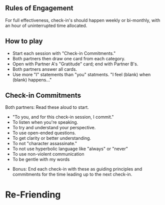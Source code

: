 ## Rules of Engagement

For full effectiveness, check-in's should happen weekly or bi-monthly, with an hour of uninterrupted time allocated.

## How to play

- Start each session with "Check-in Commitments."
- Both partners then draw one card from each category.
- Open with Partner A's "Gratitude" card; end with Partner B's.
- Both partners answer all cards.
- Use more "I" statements than "you" statments. "I feel (blank) when (blank) happens..."

## Check-in Commitments

Both partners: Read these aloud to start.

- "To you, and for this check-in session, I commit."
- To listen when you're speaking.
- To try and understand your perspective.
- To use open-ended questions.
- To get clarity or better understanding.
- To not "character assassinate."
- To not use hyperbolic language like "always" or "never"
- To use non-violent communication
- To be gentle with my words

* Bonus: End each check-in with these as guiding principles and commitments for the time leading up to the next check-in.

# Re-Friending

<!-- - What did you do this month that you're most proud of? and why?
- What did I do that you're most proud of? and why?

- Share 3 highlights of your week and how they made you feel.
- High five or hug your partner

- Share 3 lowlights of your week and how they made you feel.

  - Partner B: Repeat what you heard your partner say back to them in your own words. Do your best to express empathy and understanding.

- What music, song, book, movie, show are you loving right now and what about it do you love?

- Spend 3 minutes allowing your partner to share about their life.
- Provide silence / space and actively listen

  - Tips: They can start on whatever comes to mind, and will continue speaking for 3 minutes. After, spend 3 minutes asking open-ended questions about what they just shared.

- What's exciting you about work lately?
- What are you avoiding at work?

  - Partner B: Ask at leas one open-ended qeustion about each response.

- What are the main stressors in your life currently?
- Is there any way I can alleviate that stress for you; if only a small amount?

- How can you tell whem I am feeling stressed out?

- What do you think is my superpower?

- If money was no object, what would your ideal day and week look like?
- What would you do every day?

- Are you happy with your morning and evening routines?

- As a kid, What did you dream of being when you grew up?

- What goals do you have for yourself for the next 6 months?
- Are there any goals you with i would pursue?

- Pick a news headline from the week and share your thoughts / opinions giving each other 2 - 3 minutes of uniterrupted space to share.

  - Partner B: Ask at leas one open-ended qeustion about each response.

- What's something I do to cheer you up when you're upset?
- How do you describe me and our relationship to people?

- What quirk that is unique to me do you find cute, endearing or charming?

- Share something that you've been struggling with.
- Give your partner 2 - 3 minutes to present ideas and possible solutions.

# Gratitude

- Share 3 (or more) non-physical qualities about your partner you admire.

- Since we've been dating / together, I've noticed how much you've grown in (blank).

  - Examples: managing your reactions, being more present, as a parent, your role as a manager at work, in opening up about your emotions, being more vocal during sex, etc.

- Share 3 (or more) physical qualities about your partner that turn you on.

- Pick a recurring issue that you've been working on as partners.
- Spend time acknowledging the shift and progress being made.

- Whithout your support on (blank), I wouldn't have (blank) been able to.

  - Repeat (or say in your own words): "it really meant a lot to me that you did this. Thank you."

- I admire that / how you (blank).

- Take 3 minutes to jot down 5 things your partner did this week that you appreciated or admired. Surprise them at some point this week by sending it as a text at random.

  - Coaching: Think both big and small! Positive reinforcemtnet leads to more of what you like! For success, add a reminder to your calendar. Include the items from your list for ease!

- Set the timer for 90 seconds and rapid fire share all the things you love about me.

- It meant / means so much to me when you (blank).

- Tell your partner at least one action they did that made you feel appreciated.

- Tell your partner 3 things they did this week that made you feel loved.

- I feel special when you (blank).

- Is there anything you want to be acknowledged for?
- Counter-share your own.

  - Example: Partner A: "I'd like to be acknowledged for the ways I do x, y, z." Partner B: I acknowledge you, Partner A, for (in your own words, acknowledge your partner.)

- Daily hunt for the good!
- At the end of each day, before bed, share at least one thing you appreciated or admired from that day. Start now with your first share.

  - Coaching: Think both big and small! Positive reinforcemtnet leads to more of what you like! For success, add a reminder to your calendar. Include the items from your list for ease!

- Spend 3 minutes expressing gratitude for your partner.

  - To start: Close your eyes, place your mind on your heart. Open your eyes and, while facing your partner, speak from your heart all the things you love and appreciate about them.

- Tell your partner at least one action they did that made you feel sexy or desired.

- I have been so impressed by your (blank) recently.

# Connection

- What qualities were you first attracted to about me?

  - Bonus: Partner B asks at leas one open-ended question about Partner A's share.

- Take 3 minutes to explain what makes you feel sexy and turned on.
- Also share what you find sexy in a partner and what your parnter does to turn you on.

  - Bonus: Partner B asks at leas one open-ended question about Partner A's share.

- Using the emoji ranking system, how would you describe our sex life?
- 1 - emoji
- 2 - emoji
- 3 - emoji

  - Close your eyes and use your fingers to show your answer. Open your eyes simultaneously.

- Using the 1-10 scale. Rate how satisfied you are overall with your current sex life.
- What actions would bring that number closer to 10 by next check-in?

  - Discuss what the number actually "means" to you.
    - Tip: Write this down.

- During sex, I love when you (blank).

- Share at least one (new) sexual fantasy.
- You can also share one favorite sexual memory from your relationship and why you loved it.

  - Bonus: Partner B asks at leas one open-ended question about Partner A's share.

- With eyes closed, by show of fingers from 1 - 10. How likely are you to share your hopes, dreams, worries, successes and failures with your partner?
- What actions would bring that number closer to 10?

  - Discuss what the number actually "means" to you.
    - Tip: Write this down.

- What do you remember about the first time we met?
- What struck you the most about that day?

- With eyes closed, by show of fingers from 1 - 10. What number would you give our relationship right now?
- What actions would bring that number closer to 10 by next check-in?

  - Discuss what the number actually "means" to you.
    - Tip: Write this down.

- What's your love language? (QR code to website)

  - Acts of Service
  - Words of Affirmation
  - Physical Touch
  - Quality Time
  - Receiving Gifts

- Using the 1 - 10 scale. How affectionate am I?
- How affectionate would you like me to be?
- What actions would bring that number closer to 10 by next check-in?

  - Discuss what the number actually "means" to you.
    - Tip: Write this down.

- Name 3 things you love about sex or physical stimulation (kissing included) with your partner?

- What is your favorite sexual memory from our relationship?

  - Bonus: Partner B asks at leas one open-ended question about Partner A's share.

- What do you remember most about getting to know me when we were first dating?

  - Bonus: Partner B asks at leas one open-ended question about Partner A's share.

- Are we spending enough quality time together?
- If not, lets discuss what the ideal amount of quality time is and create a definition unique to us for "quality time".

  - Coaching: Watch out for vague descriptions. It's important to be specific when defining quality time so that you goth can quantify and meet each other's needs here.

- What does romance consist of for you, specifically?
- What could I do with greater regularity that would make this a more romaintic relationship for you?

- With eyes closed, by show of fingers from 1 - 10. How deeply connected do you feel to me?
- What actions would bring that number closer to 10 by next check-in?

  - Discuss what the number actually "means" to you.
    - Tip: Write this down.

- Hug your partner for at least 1 minute.
- Afterwards, share what you experienced during that time.
  - Did you feel close/distant? Was it easy/difficult to get through the minute? Also share why you thing you had that experience.

# Solving Conflict

- Have I said or done anything (consciously or unconsciously) that negatively affected you? Be specific but not accusational in your response.

  - Coaching: Remember to use Non-Violent Communication! "I feel (blank)
    when (blank) happens..." and make a request.

- Take a moment to consider a triggering event for you.
- I feel **\_\_** when (name something that triggers you). Do you think **\_\_\_\_** (propose a solution) would be possible?
  - Coaching: Take a shor break if needed between shares. Move slowly, if your partner isn't up for the first proposed solution, work together to find one that you can both commit.
- What is something that you would like me to do less?
- What is something you would lime me to start doing more?

- When you're frustrated / angry / upset / sad etc, what's one thing I do that helps you feel safe to talk about it?

- What's one need you have and how can I best meet that need?
- Give me specific examples

  - Coaching: Take a short break between shares. Move slowly.

- How can you tell when something's bothering me?
- What would make you more receptive to hearing and discussing frustrations?

  - Coaching: Remember to use Non-Violent Communication! "I feel (blank)
    when (blank) happens..." and make a request.

- What issues in the house have been occupying your thoughts lately?

  - Examples: Problems with kids, repairs needed, messiness, etc.

- Partner A: Take 3 minutes to openly air grievances or frustrations, using "I" statements or neutral "When x happens, it make me feel (blank)."
- Partner B: Listen without interrupting or defending.

  - Once 3 minutes has finished, acknowledge your partners frustrations. Ask clarifying questions untili you inderstand where your partner is coming from. Together, discuss possible solutions.

- With eyes closed, by show of fingers from 1 - 10. Rank how safe and secure you currently feel in your relationship.
- What acitons would bring that number closer to 10 by next check-in?

  - Discuss what the number actually "means" to you.
    - Tip: Write this down.

- With eyes closed, by show of fingers from 1 - 10. Rank how in alignment you feel about your financial habits with your partner.
- What acitons would bring that number closer to 10 by next check-in?

  - Discuss what the number actually "means" to you.
    - Tip: Write this down.

- With eyes closed, by show of fingers from 1 - 10. Rank the following statement, "I feel heard and understood by my parnter."
- What acitons would bring that number closer to 10 by next check-in?

  - Discuss what the number actually "means" to you.
    - Tip: Write this down.

- Pick an issue you've been fighting about.
- Create an outline of the issue. What is the root? What causes it to flare up? Think of it as separate from either of you.

  - Then work together to present solutions. Decide on one solution to test this week and commit to it.
    - Coaching: Take a short break between shares. Move slowly.

- What is something I am currently doing that you would like me to do more?
- What is something new you would like me to start doing?

- With eyes closed, by show of fingers from 1 - 10. Rank the following statement: "Since our last check-in, I have revealed more than I have concealed."
- What actions would bring that number closer to 10?
  - Share the things concealed and why.
  - discuss what the number actually "means" to you.
    - Tip: Write this down.

# Future Gazing

- Each person write one goal for the month on a piece of paper. Hang the goal somewhere you both can see it, and set a calendar reminder for 30 days from now.

  - Give your partner a word of encouragement consistently over the next 30 days to achieve their goal. Start now.

- With my free time, I'd like to (blank).

  - Briefly discuss what might prevent you from following through on this commitment and how your partner might support you.

- Where will we have our next romantic getaway?! And when?

- What is coming up that you each need to be prepared for?
- And how can your partner support you between now and then?

- What goals do you have to create as a couple this next year?
- What might stop us from achieveing that? And how can we work together to activate those goals?

  - Coaching: Watch out for vague descriptions. It's important to be specific when defining quality time so that you goth can quantify and meet each other's needs here.

- What's your vision for life when you retire?

- Set a time to plan your next romantic getaway. Make a miniplan and budget, then divvy up the roles and pick a date or deadline. Together, brainsorm a few location ideas!

- With eyes closed, by show of fingers from 1 - 10. How satisified are we with our social circle / social lives, "together"?
- What actions would bring that number closer to 10 by next check-in?

  - Discuss what the number actually "means" to you.
    - Bonus: Do a second round, answering "as individuals."

- What kind of culture do we want to create in our relationship?
- List 3 power words or phrases that sum up how you'd want your relationshop to be.

  - Examples: connected, empathy, rooted in unconditional honesty, powered by mutual movement, etc.

- Separately, make a list of actibities you'd like to do as a couple. Compare your lists and pick one from each list to do this week, and then the next week.

  - Briefly discuss what might prevent that from happening and how, together, you can make it happen. Even better, calendar it now!

- By (blank)(time), I'd love for us to have done together (blank).
  - Briefly discuss what might prevent that from happening and how, together, you can make it happen. -->
